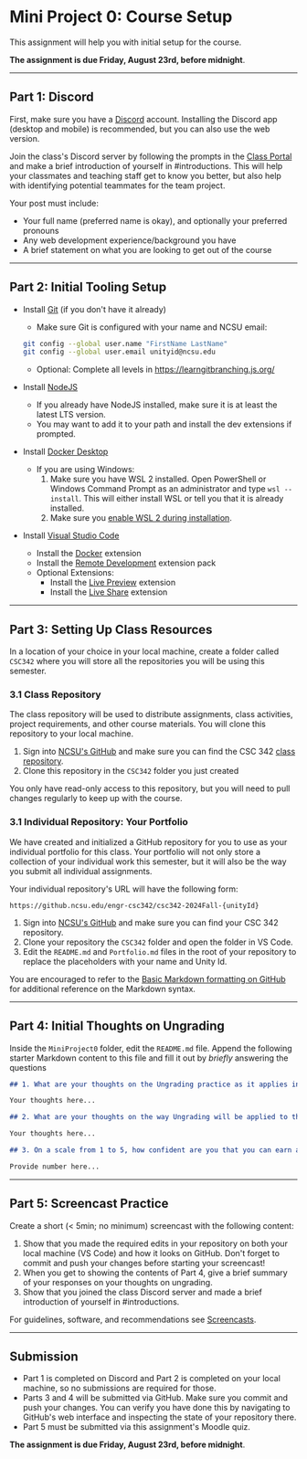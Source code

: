 # Mini Project 0: Course Setup

This assignment will help you with initial setup for the course.

**The assignment is due Friday, August 23rd, before midnight**.

---

## Part 1: Discord

First, make sure you have a [Discord](https://discord.com/) account. Installing the Discord app (desktop and mobile) is recommended, but you can also use the web version.

Join the class's Discord server by following the prompts in the [Class Portal](https://go.ncsu.edu/csc342-site) and make a brief introduction of yourself in #introductions. This will help your classmates and teaching staff get to know you better, but also help with identifying potential teammates for the team project.

Your post must include:

  * Your full name (preferred name is okay), and optionally your preferred pronouns
  * Any web development experience/background you have
  * A brief statement on what you are looking to get out of the course

---

## Part 2: Initial Tooling Setup


* Install [Git](https://git-scm.com/) (if you don't have it already)
  * Make sure Git is configured with your name and NCSU email:
  ```sh
  git config --global user.name "FirstName LastName"
  git config --global user.email unityid@ncsu.edu
  ```
  * Optional: Complete all levels in https://learngitbranching.js.org/
* Install [NodeJS](https://nodejs.org/en/)
  * If you already have NodeJS installed, make sure it is at least the latest LTS version.
  * You may want to add it to your path and install the dev extensions if prompted.

* Install [Docker Desktop](https://docs.docker.com/get-docker/)
  * If you are using Windows:
    1. Make sure you have WSL 2 installed. Open PowerShell or Windows Command Prompt as an administrator and type `wsl --install`. This will either install WSL or tell you that it is already installed.
    2. Make sure you [enable WSL 2 during installation](https://docs.docker.com/desktop/windows/wsl/).
* Install [Visual Studio Code](https://code.visualstudio.com/)
  * Install the [Docker](https://marketplace.visualstudio.com/items?itemName=ms-azuretools.vscode-docker) extension
  * Install the [Remote Development](https://marketplace.visualstudio.com/items?itemName=ms-vscode-remote.vscode-remote-extensionpack) extension pack
  * Optional Extensions:
    * Install the [Live Preview](https://marketplace.visualstudio.com/items?itemName=ms-vscode.live-server) extension
    * Install the [Live Share](https://marketplace.visualstudio.com/items?itemName=MS-vsliveshare.vsliveshare) extension

---

## Part 3: Setting Up Class Resources

In a location of your choice in your local machine, create a folder called `CSC342` where you will store all the repositories you will be using this semester. 

### 3.1 Class Repository

The class repository will be used to distribute assignments, class activities, project requirements, and other course materials. You will clone this repository to your local machine.

1. Sign into [NCSU's GitHub](https://github.ncsu.edu/engr-csc342) and make sure you can find the CSC 342 [class repository](https://github.ncsu.edu/engr-csc342/2024Fall-Course.git).
1. Clone this repository in the `CSC342` folder you just created

You only have read-only access to this repository, but you will need to pull changes regularly to keep up with the course.


### 3.1 Individual Repository: Your Portfolio

We have created and initialized a GitHub repository for you to use as your individual portfolio for this class. Your portfolio will not only store a collection of your individual work this semester, but it will also be the way you submit all individual assignments.

Your individual repository's URL will have the following form:

```
https://github.ncsu.edu/engr-csc342/csc342-2024Fall-{unityId}
```

1. Sign into [NCSU's GitHub](https://github.ncsu.edu/) and make sure you can find your CSC 342 repository.
2. Clone your repository the `CSC342` folder and open the folder in VS Code.
3. Edit the `README.md` and `Portfolio.md` files in the root of your repository to replace the placeholders with your name and Unity Id.

You are encouraged to refer to the [Basic Markdown formatting on GitHub](https://docs.github.com/en/get-started/writing-on-github/getting-started-with-writing-and-formatting-on-github/basic-writing-and-formatting-syntax) for additional reference on the Markdown syntax.

---

## Part 4: Initial Thoughts on Ungrading

Inside the `MiniProject0` folder, edit the `README.md` file. Append the following starter Markdown content to this file and fill it out by *briefly* answering the questions

```markdown
## 1. What are your thoughts on the Ungrading practice as it applies in general to teaching and learning (not necessarily specifically to this class)?

Your thoughts here...

## 2. What are your thoughts on the way Ungrading will be applied to this class based on what has been explained by your instructor and what is described in the syllabus?

Your thoughts here...

## 3. On a scale from 1 to 5, how confident are you that you can earn an A in this class (1 is lowest, 5 is highest)?

Provide number here...
```

---

## Part 5: Screencast Practice

Create a short (< 5min; no minimum) screencast with the following content:

1. Show that you made the required edits in your repository on both your local machine (VS Code) and how it looks on GitHub. Don't forget to commit and push your changes before starting your screencast!
2. When you get to showing the contents of Part 4, give a brief summary of your responses on your thoughts on ungrading.
3. Show that you joined the class Discord server and made a brief introduction of yourself in #introductions.

For guidelines, software, and recommendations see [Screencasts](../HowTo/Screencasts.md).

---

## Submission

* Part 1 is completed on Discord and Part 2 is completed on your local machine, so no submissions are required for those.
* Parts 3 and 4 will be submitted via GitHub. Make sure you commit and push your changes. You can verify you have done this by navigating to GitHub's web interface and inspecting the state of your repository there.
* Part 5 must be submitted via this assignment's Moodle quiz.


**The assignment is due Friday, August 23rd, before midnight**.